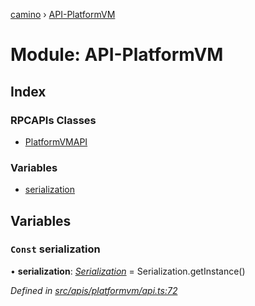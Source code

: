 [camino](../README.md) › [API-PlatformVM](api_platformvm.md)

# Module: API-PlatformVM

## Index

### RPCAPIs Classes

* [PlatformVMAPI](../classes/api_platformvm.platformvmapi.md)

### Variables

* [serialization](api_platformvm.md#const-serialization)

## Variables

### `Const` serialization

• **serialization**: *[Serialization](../classes/utils_serialization.serialization.md)* = Serialization.getInstance()

*Defined in [src/apis/platformvm/api.ts:72](https://github.com/chain4travel/caminojs/blob/ca67b81/src/apis/platformvm/api.ts#L72)*
